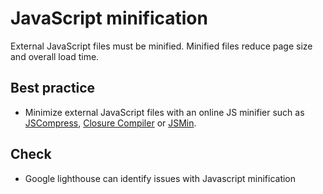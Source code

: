 # JavaScript minification

External JavaScript files must be minified. Minified files reduce page size and overall load time.

## Best practice
* Minimize external JavaScript files with an online JS minifier such as [JSCompress](https://jscompress.com/), [Closure Compiler](https://closure-compiler.appspot.com/home) or [JSMin](https://www.crockford.com/jsmin.html).


## Check

* Google lighthouse can identify issues with Javascript minification
